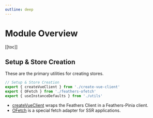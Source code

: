 ```yaml
---
outline: deep
---
```


<script setup>
import Badge from '../components/Badge.vue'
import BlockQuote from '../components/BlockQuote.vue'
</script>

# Module Overview

[[toc]]

## Setup & Store Creation

These are the primary utilities for creating stores.

```ts
// Setup & Store Creation
export { createVueClient } from './create-vue-client'
export { OFetch } from './feathers-ofetch'
export { useInstanceDefaults } from './utils'
```

- [createVueClient](/guide/use-data-store) wraps the Feathers Client in a Feathers-Pinia client.
- [OFetch](/guide/ofetch) is a special fetch adapter for SSR applications.
